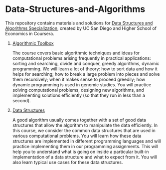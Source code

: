 # Data-Structures-and-Algorithms
This repository contains materials and solutions for [Data Structures and Algorithms Specialization](https://www.coursera.org/specializations/data-structures-algorithms "Data Structures and Algorithms Specialization"), created by UC San Diego and Higher School of Economics in Coursera.

1. [Algorithmic Toolbox](https://github.com/theWellHopeErr/data-structures-and-algorithms/tree/master/1.%20Algorithmic%20Toolbox)

      The course covers basic algorithmic techniques and ideas for computational problems arising frequently in practical applications: sorting and searching, divide and conquer, greedy algorithms, dynamic programming. We will learn a lot of theory: how to sort data and how it helps for searching; how to break a large problem into pieces and solve them recursively; when it makes sense to proceed greedily; how dynamic programming is used in genomic studies. You will practice solving computational problems, designing new algorithms, and implementing solutions efficiently (so that they run in less than a second).

2. [Data Structures](https://github.com/theWellHopeErr/data-structures-and-algorithms/tree/master/2.%20Data%20Structures)

      A good algorithm usually comes together with a set of good data structures that allow the algorithm to manipulate the data efficiently. In this course, we consider the common data structures that are used in various computational problems. You will learn how these data structures are implemented in different programming languages and will practice implementing them in our programming assignments. This will help you to understand what is going on inside a particular built-in implementation of a data structure and what to expect from it. You will also learn typical use cases for these data structures.
